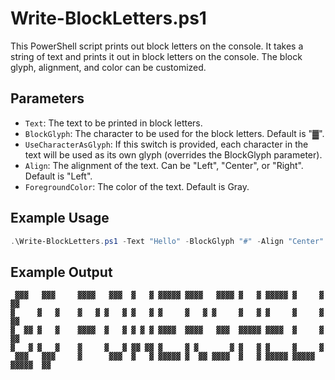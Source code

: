 # Write-BlockLetters.ps1

This PowerShell script prints out block letters on the console. It takes a string of text and prints it out in block letters on the console. The block glyph, alignment, and color can be customized.

## Parameters

- `Text`: The text to be printed in block letters.
- `BlockGlyph`: The character to be used for the block letters. Default is "▓".
- `UseCharacterAsGlyph`: If this switch is provided, each character in the text will be used as its own glyph (overrides the BlockGlyph parameter).
- `Align`: The alignment of the text. Can be "Left", "Center", or "Right". Default is "Left".
- `ForegroundColor`: The color of the text. Default is Gray.

## Example Usage

```powershell
.\Write-BlockLetters.ps1 -Text "Hello" -BlockGlyph "#" -Align "Center" -ForegroundColor "Yellow"
```

## Example Output

```
 ▓▓▓   ▓▓▓     ▓▓▓▓   ▓▓▓  ▓   ▓ ▓▓▓▓▓ ▓▓▓▓   ▓▓▓▓ ▓   ▓ ▓▓▓▓▓ ▓     ▓      ▓▓
▓     ▓   ▓    ▓   ▓ ▓   ▓ ▓   ▓ ▓     ▓   ▓ ▓     ▓   ▓ ▓     ▓     ▓      ▓▓
▓  ▓▓ ▓   ▓    ▓▓▓▓  ▓   ▓ ▓ ▓ ▓ ▓▓▓▓  ▓▓▓▓   ▓▓▓  ▓▓▓▓▓ ▓▓▓▓  ▓     ▓      ▓▓
▓   ▓ ▓   ▓    ▓     ▓   ▓ ▓▓ ▓▓ ▓     ▓ ▓       ▓ ▓   ▓ ▓     ▓     ▓
 ▓▓▓   ▓▓▓     ▓      ▓▓▓  ▓   ▓ ▓▓▓▓▓ ▓  ▓▓ ▓▓▓▓  ▓   ▓ ▓▓▓▓▓ ▓▓▓▓▓ ▓▓▓▓▓  ▓▓
```